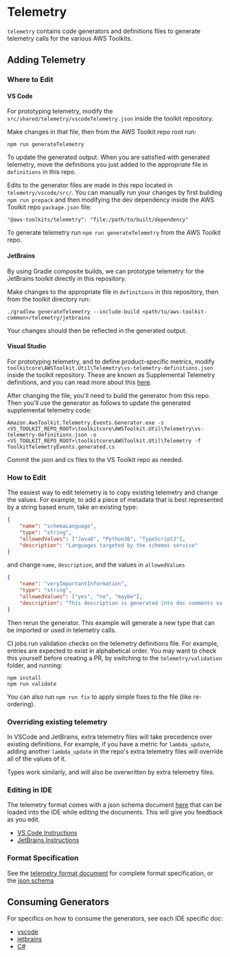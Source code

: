 # Telemetry

`telemetry` contains code generators and definitions files to generate telemetry calls for the various
AWS Toolkits.

## Adding Telemetry

### Where to Edit

#### VS Code

For prototyping telemetry, modify the `src/shared/telemetry/vscodeTelemetry.json` inside the toolkit repository.

Make changes in that file, then from the AWS Toolkit repo root run:

`npm run generateTelemetry`

To update the generated output. When you are satisfied with generated telemetry, move
the definitions you just added to the appropriate file in `definitions` in this repo.

Edits to the generator files are made in this repo located in `telemetry/vscode/src/`.
You can manually run your changes by first building `npm run prepack` and then modifying the dev dependency inside the AWS Toolkit repo `package.json` file:

`"@aws-toolkits/telemetry": "file:/path/to/built/dependency"`

To generate telemetry run `npm run generateTelemetry` from the AWS Toolkit repo.

#### JetBrains

By using Gradle composite builds, we can prototype telemetry for the JetBrains toolkit directly in this repository.

Make changes to the appropriate file in `definitions` in this repository, then from the toolkit directory run:

`./gradlew generateTelemetry --include-build <path/to/aws-toolkit-common>/telemetry/jetbrains`

Your changes should then be reflected in the generated output.

#### Visual Studio

For prototyping telemetry, and to define product-specific metrics, modify `toolkitcore\AWSToolkit.Util\Telemetry\vs-telemetry-definitions.json` inside the toolkit repository. These are known as Supplemental Telemetry definitions, and you can read more about this [here](csharp/README.md).

After changing the file, you'll need to build the generator from this repo. Then you'll use the generator as follows to update the generated supplemental telemetry code:

```
Amazon.AwsToolkit.Telemetry.Events.Generator.exe -s <VS_TOOLKIT_REPO_ROOT>\toolkitcore\AWSToolkit.Util\Telemetry\vs-telemetry-definitions.json -o <VS_TOOLKIT_REPO_ROOT>\toolkitcore\AWSToolkit.Util\Telemetry -f ToolkitTelemetryEvents.generated.cs
```

Commit the json and cs files to the VS Toolkit repo as needed.

### How to Edit

The easiest way to edit telemetry is to copy existing telemetry and change the values. For example,
to add a piece of metadata that is best represented by a string based enum, take an existing type:

```json
{
    "name": "schemaLanguage",
    "type": "string",
    "allowedValues": ["Java8", "Python36", "TypeScript3"],
    "description": "Languages targeted by the schemas service"
}
```

and change `name`, `description`, and the values in `allowedValues`

```json
{
    "name": "veryImportantInformation",
    "type": "string",
    "allowedValues": ["yes", "no", "maybe"],
    "description": "This description is generated into doc comments so make it count"
}
```

Then rerun the generator. This example will generate a new type that can be imported or used in telemetry calls.

CI jobs run validation checks on the telemetry definitions file. For example, entries are expected to exist in alphabetical order. You may want to check this yourself before creating a PR, by switching to the `telemetry/validation` folder, and running:

```
npm install
npm run validate
```

You can also run `npm run fix` to apply simple fixes to the file (like re-ordering).

### Overriding existing telemetry

In VSCode and JetBrains, extra telemetry files will take precedence over existing definitions. For example, if you have a metric for `lambda_update`, adding another `lambda_update` in the repo's extra telemetry files will override all of the values of it.

Types work similarly, and will also be overwritten by extra telemetry files.

### Editing in IDE

The telemetry format comes with a json schema document [here](telemetrySchema.json) that can be loaded
into the IDE while editing the documents. This will give you feedback as you edit.

-   [VS Code Instructions](https://code.visualstudio.com/docs/languages/json#_mapping-to-a-schema-in-the-workspace)
-   [JetBrains Instructions](https://www.jetbrains.com/help/idea/json.html#ws_json_schema_add_custom)

### Format Specification

See the [telemetry format document](telemetryformat.md) for complete format specification, or the
[json schema](telemetrySchema.json)

## Consuming Generators

For specifics on how to consume the generators, see each IDE specific doc:

-   [vscode](vscode/README.md)
-   [jetbrains](jetbrains/README.md)
-   [C#](csharp/README.md)
